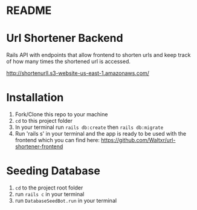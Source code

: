 # README

# Url Shortener Backend
Rails API with endpoints that allow frontend to shorten urls and keep track of how many times the shortened url is accessed.

<http://shortenurll.s3-website-us-east-1.amazonaws.com/>

# Installation
1. Fork/Clone this repo to your machine
2. `cd` to this project folder
3. In your terminal run `rails db:create` then `rails db:migrate`
4. Run 'rails s' in your terminal and the app is ready to be used with the frontend which you can find here: https://github.com/Waltxr/url-shortener-frontend

# Seeding Database
1. `cd` to the project root folder
2. run `rails c` in your terminal
3. run `DatabaseSeedBot.run` in your terminal
